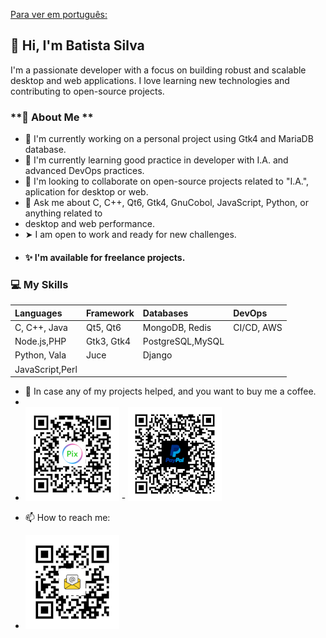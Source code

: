 [Para ver em português:](README.pt.md)

## **👋 Hi, I'm Batista Silva** 

I'm a passionate developer with a focus on building robust and scalable desktop and web applications. I love learning new technologies and contributing to open-source projects.

### **🚀 About Me **

* 🔭 I'm currently working on a personal project using Gtk4 and MariaDB database.  
* 🌱 I'm currently learning good practice in developer with I.A. and advanced DevOps practices.  
* 👯 I'm looking to collaborate on open-source projects related to "I.A.", aplication for desktop or web.  
* 💬 Ask me about C, C++, Qt6, Gtk4, GnuCobol, JavaScript, Python, or anything related to 
* desktop and web performance. 
* ➤ I am open to work and ready for new challenges.
*  ####    ✨ I'm available for freelance projects. 


### **💻 My Skills**

| Languages        | Framework    | Databases       | DevOps    |
| :--------------- | :------------| :-------------- | :---------|
| C, C++, Java     | Qt5, Qt6     | MongoDB, Redis  |CI/CD, AWS |
| Node.js,PHP      | Gtk3, Gtk4   | PostgreSQL,MySQL|           |
| Python, Vala     | Juce         | Django          |           |
| JavaScript,Perl  |              |                 |           |  

* 👀 In case any of my projects helped, and you want to buy me a coffee.
* 
* ![](img/pix_white.png)    -    ![](img/logo_paypa.png)


<!--  ### **🤝 Connect with Me**-->
* 📫 How to reach me:   

* ![](img/logo_email.png)
     
     
     
     
     
     
     
     
     
     
     
